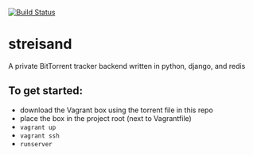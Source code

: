 [![Build Status](https://travis-ci.org/streisand/streisand.svg?branch=develop)](https://travis-ci.org/streisand/streisand)

streisand
=========

A private BitTorrent tracker backend written in python, django, and redis

To get started:
---------------

- download the Vagrant box using the torrent file in this repo
- place the box in the project root (next to Vagrantfile)
- `vagrant up`
- `vagrant ssh`
- `runserver`

